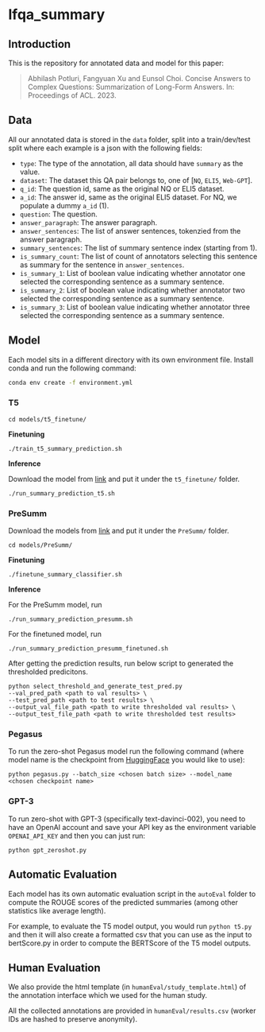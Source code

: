 # lfqa_summary

## Introduction
This is the repository for annotated data and model for this paper: </br>

> Abhilash Potluri, Fangyuan Xu and Eunsol Choi. Concise Answers to Complex Questions: Summarization of Long-Form Answers. In: Proceedings of ACL. 2023.
> 
## Data

All our annotated data is stored in the `data` folder, split into a train/dev/test split where each example is a json with the following fields:
* `type`: The type of the annotation, all data should have `summary` as the value.
* `dataset`: The dataset this QA pair belongs to, one of [`NQ`, `ELI5`, `Web-GPT`].
* `q_id`: The question id, same as the original NQ or ELI5 dataset.
* `a_id`: The answer id, same as the original ELI5 dataset. For NQ, we populate a dummy `a_id` (1).
* `question`: The question.
* `answer_paragraph`: The answer paragraph.
* `answer_sentences`: The list of answer sentences, tokenzied from the answer paragraph.
* `summary_sentences`: The list of summary sentence index (starting from 1).
* `is_summary_count`: The list of count of annotators selecting this sentence as summary for the sentence in `answer_sentences`.
* `is_summary_1`: List of boolean value indicating whether annotator one selected the corresponding sentence as a summary sentence.
* `is_summary_2`: List of boolean value indicating whether annotator two selected the corresponding sentence as a summary sentence.
* `is_summary_3`: List of boolean value indicating whether annotator three selected the corresponding sentence as a summary sentence.


## Model
Each model sits in a different directory with its own environment file. Install conda and run the following command:

```bash
conda env create -f environment.yml
```

### T5

`cd models/t5_finetune/`

**Finetuning**

`./train_t5_summary_prediction.sh`

**Inference**

Download the model from [link](https://drive.google.com/file/d/1NtI2Xr9N5MO42VEbUl13XAX1NVKhwCqT/view?usp=sharing) and put it under the `t5_finetune/` folder.

`./run_summary_prediction_t5.sh`

### PreSumm

Download the models from [link](https://drive.google.com/file/d/1u2_roU53mjhtBInVnIV6tMl_aYSNqmZw/view?usp=sharing) and put it under the `PreSumm/` folder.

`cd models/PreSumm/`

**Finetuning**

`./finetune_summary_classifier.sh`

**Inference**

For the PreSumm model, run 

`./run_summary_prediction_presumm.sh`

For the finetuned model, run 

`./run_summary_prediction_presumm_finetuned.sh`

After getting the prediction results, run below script to generated the thresholded predicitons. 

```
python select_threshold_and_generate_test_pred.py 
--val_pred_path <path to val results> \
--test_pred_path <path to test results> \
--output_val_file_path <path to write thresholded val results> \
--output_test_file_path <path to write thresholded test results>
```

### Pegasus

To run the zero-shot Pegasus model run the following command (where model name is the checkpoint from [HuggingFace](https://huggingface.co/models?search=pegasus) you would like to use):

```
python pegasus.py --batch_size <chosen batch size> --model_name <chosen checkpoint name>
```

### GPT-3

To run zero-shot with GPT-3 (specifically text-davinci-002), you need to have an OpenAI account and save your API key as the environment variable `OPENAI_API_KEY` and then you can just run:

```
python gpt_zeroshot.py
```

## Automatic Evaluation

Each model has its own automatic evaluation script in the `autoEval` folder to compute the ROUGE scores of the predicted summaries (among other statistics like average length).

For example, to evaluate the T5 model output, you would run ```python t5.py``` and then it will also create a formatted csv that you can use as the input to bertScore.py in order to compute the BERTScore of the T5 model outputs.

## Human Evaluation

We also provide the html template (in `humanEval/study_template.html`) of the annotation interface which we used for the human study.

All the collected annotations are provided in `humanEval/results.csv` (worker IDs are hashed to preserve anonymity).
